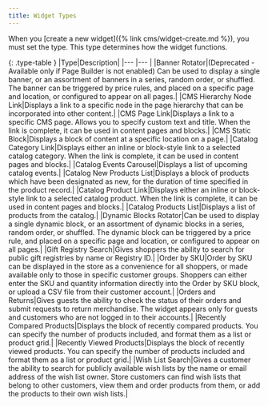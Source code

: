 ```yaml
---
title: Widget Types
---
```


When you [create a new widget]({% link cms/widget-create.md %}), you must set the type. This type determines how the widget functions.

{: .type-table }
|Type|Description|
|--- |--- |
|Banner Rotator|(Deprecated - Available only if Page Builder is not enabled) Can be used to display a single banner, or an assortment of banners in a series, random order, or shuffled. The banner can be triggered by price rules, and placed on a specific page and location, or configured to appear on all pages.|
|CMS Hierarchy Node Link|Displays a link to a specific node in the page hierarchy that can be incorporated into other content.|
|CMS Page Link|Displays a link to a specific CMS page. Allows you to specify custom text and title. When the link is complete, it can be used in content pages and blocks.|
|CMS Static Block|Displays a block of content at a specific location on a page.|
|Catalog Category Link|Displays either an inline or block-style link to a selected catalog category. When the link is complete, it can be used in content pages and blocks.|
|Catalog Events Carousel|Displays a list of upcoming catalog events.|
|Catalog New Products List|Displays a block of products which have been designated as new, for the duration of time specified in the product record.|
|Catalog Product Link|Displays either an inline or block-style link  to a selected catalog product. When the link is complete, it can be used in content pages and blocks.|
|Catalog Products List|Displays a list of products from the catalog.|
|Dynamic Blocks Rotator|Can be used to display a single dynamic block, or an assortment of dynamic blocks in a series, random order, or shuffled. The dynamic block can be triggered by a price rule, and placed on a specific page and location, or configured to appear on all pages.|
|Gift Registry Search|Gives shoppers the ability to search for public gift registries by name or Registry ID.|
|Order by SKU|Order by SKU can be displayed in the store as a convenience for all shoppers, or made available only to those in specific customer groups. Shoppers can either enter the SKU and quantity information directly into the Order by SKU block, or upload a CSV file from their customer account.|
|Orders and Returns|Gives guests the ability to check the status of their orders and submit requests to return merchandise. The widget appears only for guests and customers who are not logged in to their accounts.|
|Recently Compared Products|Displays the  block of recently compared products. You can specify the number of products included, and format them as a list or product grid.|
|Recently Viewed Products|Displays the block of recently viewed products. You can specify the number of products included and format them as a list or product grid.|
|Wish List Search|Gives a customer the ability to search for publicly available wish lists by the name or email address of the wish list owner. Store customers can find wish lists that belong to other customers, view them and order products from them, or add the products to their own wish lists.|

<!--
  This is a style declaration so that buttons are not wrapped by table auto styling for column widths.
-->
<style>
.type-table td:first-of-type {
  width: 200px;
}
</style>